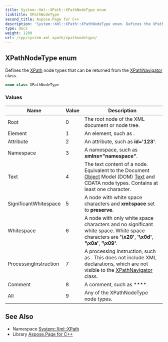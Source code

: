 ```yaml
---
title: System::Xml::XPath::XPathNodeType enum
linktitle: XPathNodeType
second_title: Aspose.Page for C++
description: 'System::Xml::XPath::XPathNodeType enum. Defines the XPath node types that can be returned from the XPathNavigator class in C++.'
type: docs
weight: 1200
url: /cpp/system.xml.xpath/xpathnodetype/
---
```

## XPathNodeType enum


Defines the [XPath](../) node types that can be returned from the [XPathNavigator](../xpathnavigator/) class.

```cpp
enum class XPathNodeType
```

### Values

| Name | Value | Description |
| --- | --- | --- |
| Root | 0 | The root node of the XML document or node tree. |
| Element | 1 | An element, such as **<element>**. |
| Attribute | 2 | An attribute, such as **id='123'**. |
| Namespace | 3 | A namespace, such as **xmlns="namespace"**. |
| Text | 4 | The text content of a node. Equivalent to the Document [Object](../../system/object/) Model (DOM) [Text](../../system.text/) and CDATA node types. Contains at least one character. |
| SignificantWhitespace | 5 | A node with white space characters and **xml:space** set to **preserve**. |
| Whitespace | 6 | A node with only white space characters and no significant white space. White space characters are **'\x20'**, **'\x0d'**, **'\x0a'**, **'\x09'**. |
| ProcessingInstruction | 7 | A processing instruction, such as **<?pi test?>**. This does not include XML declarations, which are not visible to the [XPathNavigator](../xpathnavigator/) class. |
| Comment | 8 | A comment, such as ****. |
| All | 9 | Any of the XPathNodeType node types. |

## See Also

* Namespace [System::Xml::XPath](../)
* Library [Aspose.Page for C++](../../)

